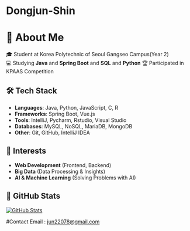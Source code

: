 # Dongjun-Shin
# 🚀 About Me

🎓 Student at Korea Polytechnic of Seoul Gangseo Campus(Year 2)  
💻 Studying **Java** and **Spring Boot**  and  **SQL** and **Python**
🏆 Participated in KPAAS Competition 

## 🛠️ Tech Stack

- **Languages**: Java, Python, JavaScript, C, R 
- **Frameworks**: Spring Boot, Vue.js
- **Tools**: IntelliJ, Pycharm, Rstudio, Visual Studio
- **Databases**: MySQL, NoSQL, MariaDB, MongoDB
- **Other**: Git, GitHub, IntelliJ IDEA

## 🌟 Interests

-  **Web Development** (Frontend, Backend)
-  **Big Data** (Data Processing & Insights)
-  **AI & Machine Learning** (Solving Problems with AI)

## 🏅 GitHub Stats

[![GitHub Stats](https://github-readme-stats.vercel.app/api?username=your-username&show_icons=true&count_private=true)](https://github.com/tls0000)

#Contact
Email : jun22078@gmail.com
